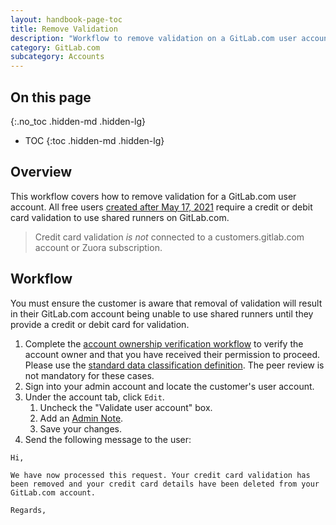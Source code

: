```yaml
---
layout: handbook-page-toc
title: Remove Validation
description: "Workflow to remove validation on a GitLab.com user account"
category: GitLab.com
subcategory: Accounts
---
```


## On this page
{:.no_toc .hidden-md .hidden-lg}

- TOC
{:toc .hidden-md .hidden-lg}

## Overview

This workflow covers how to remove validation for a GitLab.com user account. All free users [created after May 17, 2021](https://about.gitlab.com/blog/2021/05/17/prevent-crypto-mining-abuse/) require a credit or debit card validation to use shared runners on GitLab.com. 

> Credit card validation *is not* connected to a customers.gitlab.com account or Zuora subscription.

## Workflow

You must ensure the customer is aware that removal of validation will result in their GitLab.com account being unable to use shared runners until they provide a credit or debit card for validation.

1. Complete the [account ownership verification workflow](account_verification.html#workflow) to verify the account owner and that you have received their permission to proceed. Please use the [standard data classification definition](https://internal.gitlab.com/handbook/support/#data-classification). The peer review is not mandatory for these cases.
2. Sign into your admin account and locate the customer's user account.
3. Under the account tab, click `Edit`.
    1. Uncheck the "Validate user account" box.
    1. Add an [Admin Note](admin_note.html).
    1. Save your changes.
4. Send the following message to the user:

```
Hi,

We have now processed this request. Your credit card validation has been removed and your credit card details have been deleted from your GitLab.com account.

Regards,
```
